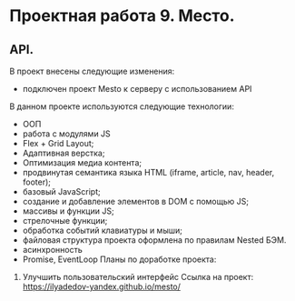 # **Проектная работа 9. Место.**  
## API.
В проект внесены следующие изменения:
* подключен проект Mesto к серверу с использованием API

В данном проекте используются следующие технологии:  
* ООП
* работа с модулями JS
* Flex + Grid Layout;
* Адаптивная верстка;
* Оптимизация медиа контента;
* продвинутая семантика языка HTML (iframe, article, nav, header, footer);
* базовый JavaScript;
* cоздание и добавление элементов в DOM с помощью JS;
* массивы и функции JS;
* стрелочные функции;
* обработка событий клавиатуры и мыши;
* файловая структура проекта оформлена по правилам Nested БЭМ.  
* асинхронность
* Promise, EventLoop
Планы по доработке проекта:  
1. Улучшить пользовательский интерфейс
Ссылка на проект:
https://ilyadedov-yandex.github.io/mesto/